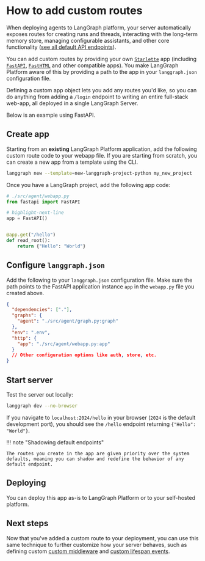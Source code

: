 # How to add custom routes

When deploying agents to LangGraph platform, your server automatically exposes routes for creating runs and threads, interacting with the long-term memory store, managing configurable assistants, and other core functionality ([see all default API endpoints](../../cloud/reference/api/api_ref.md)).

You can add custom routes by providing your own [`Starlette`](https://www.starlette.io/applications/) app (including [`FastAPI`](https://fastapi.tiangolo.com/), [`FastHTML`](https://fastht.ml/) and other compatible apps). You make LangGraph Platform aware of this by providing a path to the app in your `langgraph.json` configuration file.

Defining a custom app object lets you add any routes you'd like, so you can do anything from adding a `/login` endpoint to writing an entire full-stack web-app, all deployed in a single LangGraph Server.

Below is an example using FastAPI.

## Create app

Starting from an **existing** LangGraph Platform application, add the following custom route code to your webapp file. If you are starting from scratch, you can create a new app from a template using the CLI.

```bash
langgraph new --template=new-langgraph-project-python my_new_project
```

Once you have a LangGraph project, add the following app code:

```python
# ./src/agent/webapp.py
from fastapi import FastAPI

# highlight-next-line
app = FastAPI()


@app.get("/hello")
def read_root():
    return {"Hello": "World"}

```

## Configure `langgraph.json`

Add the following to your `langgraph.json` configuration file. Make sure the path points to the FastAPI application instance `app` in the `webapp.py` file you created above.

```json
{
  "dependencies": ["."],
  "graphs": {
    "agent": "./src/agent/graph.py:graph"
  },
  "env": ".env",
  "http": {
    "app": "./src/agent/webapp.py:app"
  }
  // Other configuration options like auth, store, etc.
}
```

## Start server

Test the server out locally:

```bash
langgraph dev --no-browser
```

If you navigate to `localhost:2024/hello` in your browser (`2024` is the default development port), you should see the `/hello` endpoint returning `{"Hello": "World"}`.

!!! note "Shadowing default endpoints"

    The routes you create in the app are given priority over the system defaults, meaning you can shadow and redefine the behavior of any default endpoint.

## Deploying

You can deploy this app as-is to LangGraph Platform or to your self-hosted platform.

## Next steps

Now that you've added a custom route to your deployment, you can use this same technique to further customize how your server behaves, such as defining custom [custom middleware](./custom_middleware.md) and [custom lifespan events](./custom_lifespan.md).
